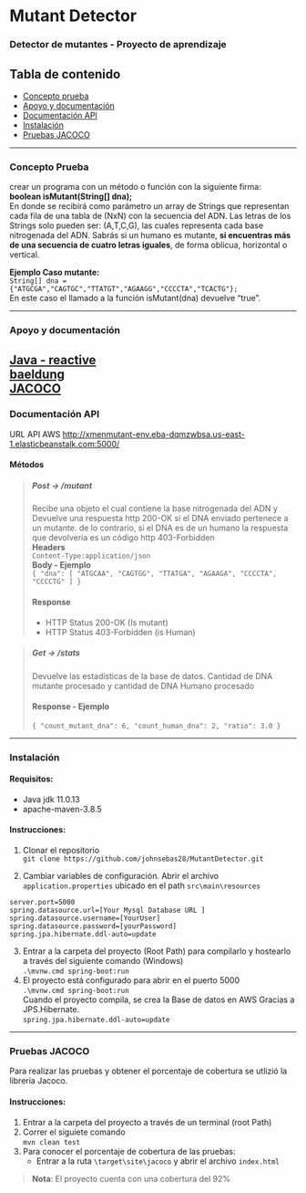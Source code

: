 # Mutant Detector
### Detector de mutantes - Proyecto de aprendizaje

## Tabla de contenido
- [Concepto prueba](###Concepto-Prueba)
- [Apoyo y documentación](###Apoyo-y-documentación)
- [Documentación API](###Documentación-API)
- [Instalación](###Instalación)
- [Pruebas JACOCO](###Pruebas-JACOCO)

---

### Concepto Prueba
crear un programa con un método o función con la siguiente firma:<br>
**boolean isMutant(String[] dna);**<br>
En donde se recibirá como parámetro un array de Strings que representan cada fila de una tabla
de (NxN) con la secuencia del ADN. Las letras de los Strings solo pueden ser: (A,T,C,G), las
cuales representa cada base nitrogenada del ADN.
Sabrás si un humano es mutante, **si encuentras más de una secuencia de cuatro letras
iguales**, de forma oblicua, horizontal o vertical.<br>

**Ejemplo Caso mutante:** <br>
`String[] dna = {"ATGCGA","CAGTGC","TTATGT","AGAAGG","CCCCTA","TCACTG"};` <br>
En este caso el llamado a la función isMutant(dna) devuelve “true”.

---

### Apoyo y documentación
[Java - reactive](https://www.youtube.com/watch?v=i0lJZeLdAi8&ab_channel=miw-upm) <br>
[baeldung](https://www.baeldung.com/)<br>
[JACOCO](https://github.com/jacoco/jacoco)
---

### Documentación API
URL API AWS
http://xmenmutant-env.eba-dqmzwbsa.us-east-1.elasticbeanstalk.com:5000/

#### Métodos
> ##### Post -> /mutant
> Recibe una objeto el cual contiene la base nitrogenada del ADN y Devuelve una respuesta http 200-OK si el DNA enviado pertenece a un mutante. de lo contrario, si el DNA es de un humano la respuesta que devolvería es un código http 403-Forbidden <br>
> **Headers** <br>
> `Content-Type:application/json` <br>
> **Body - Ejemplo** <br>
> `{
    "dna": [
        "ATGCAA",
        "CAGTGG",
        "TTATGA",
        "AGAAGA",
        "CCCCTA",
        "CCCCTG"
    ]
}`<br>
> #### Response
> - HTTP Status 200-OK (Is mutant)
> - HTTP Status 403-Forbidden (is Human)

> ##### Get -> /stats
> Devuelve las estadísticas de la base de datos. Cantidad de DNA mutante procesado y cantidad de DNA Humano procesado <br>
> #### Response - Ejemplo
>  `{
    "count_mutant_dna": 6,
    "count_human_dna": 2,
    "ratio": 3.0
} `

---

### Instalación
#### Requisitos:
- Java jdk 11.0.13
- apache-maven-3.8.5

#### Instrucciones:
1. Clonar el repositorio <br>
`git clone https://github.com/johnsebas28/MutantDetector.git`

2. Cambiar variables de configuración. Abrir el archivo `application.properties` ubicado en el path `src\main\resources` <br>

<pre><code>server.port=5000
spring.datasource.url=[Your Mysql Database URL ]
spring.datasource.username=[YourUser]
spring.datasource.password=[yourPassword]
spring.jpa.hibernate.ddl-auto=update</code></pre>

3. Entrar a la carpeta del proyecto (Root Path) para compilarlo y hostearlo a través del siguiente comando (Windows)<br>
`.\mvnw.cmd spring-boot:run` 
4. El proyecto está configurado para abrir en el puerto 5000<br>
`.\mvnw.cmd spring-boot:run` <br>
Cuando el proyecto compila, se crea la Base de datos en AWS Gracias a JPS.Hibernate. <br>
`spring.jpa.hibernate.ddl-auto=update`

---

### Pruebas JACOCO
Para realizar las pruebas y obtener el porcentaje de cobertura se utlizió la librería Jacoco.

#### Instrucciones:
1. Entrar a la carpeta del proyecto a través de un terminal (root Path)
2. Correr el siguiete comando <br>
   `mvn clean test` <br>
3. Para conocer el porcentaje de cobertura de las pruebas:
    - Entrar a la ruta `\target\site\jacoco` y abrir el archivo `index.html`
> **Nota**: El proyecto cuenta con una cobertura del 92%
